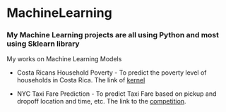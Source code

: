 # MachineLearning

### My Machine Learning projects are all using Python and most using Sklearn library   
My works on Machine Learning Models

* Costa Ricans Household Poverty - To predict the poverty level of households in Costa Rica. The link of [kernel](https://www.kaggle.com/justjun0321/from-cleaning-to-modeling-help-those-in-need)

* NYC Taxi Fare Prediction - To predict Taxi Fare based on pickup and dropoff location and time, etc. The link to the [competition](https://www.kaggle.com/c/new-york-city-taxi-fare-prediction).

